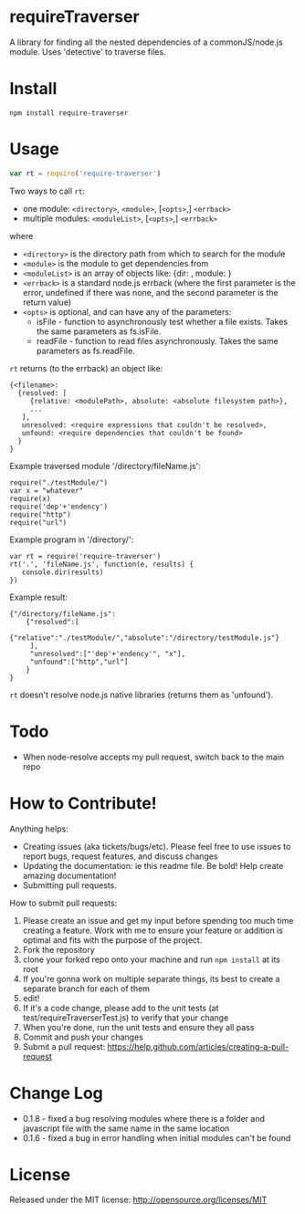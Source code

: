 requireTraverser
=============

A library for finding all the nested dependencies of a commonJS/node.js module. Uses 'detective' to traverse files.

Install
=======

```
npm install require-traverser
```

Usage
=====
```javascript
var rt = require('require-traverser')
```

Two ways to call `rt`:

* one module: `<directory>`, `<module>`, [`<opts>`,] `<errback>`
* multiple modules: `<moduleList>`, [`<opts>`,] `<errback>`

where

* `<directory>` is the directory path from which to search for the module
* `<module>` is the module to get dependencies from
* `<moduleList>` is an array of objects like: {dir: <directory>, module: <module>}
* `<errback>` is a standard node.js errback (where the first parameter is the error, undefined if there was none, and the second parameter is the return value)
* `<opts>` is optional, and can have any of the parameters:
    * isFile - function to asynchronously test whether a file exists. Takes the same parameters as fs.isFile.
    * readFile - function to read files asynchronously. Takes the same parameters as fs.readFile.

`rt` returns (to the errback) an object like:
```
{<filename>:
  {resolved: [
     {relative: <modulePath>, absolute: <absolute filesystem path>},
     ...
   ],
   unresolved: <require expressions that couldn't be resolved>,
   unfound: <require dependencies that couldn't be found>
  }
}
```

Example traversed module '/directory/fileName.js':
```
require("./testModule/")
var x = "whatever"
require(x)
require('dep'+'endency')
require("http")
require("url")
```

Example program in '/directory/':
```
var rt = require('require-traverser')
rt('.', 'fileName.js', function(e, results) {
   console.dir(results)
})
```

Example result:
```
{"/directory/fileName.js":
    {"resolved":[
        {"relative":"./testModule/","absolute":"/directory/testModule.js"}
     ],
     "unresolved":["'dep'+'endency'", "x"],
     "unfound":["http","url"]
    }
}
```

`rt` doesn't resolve node.js native libraries (returns them as 'unfound').

Todo
========

* When node-resolve accepts my pull request, switch back to the main repo

How to Contribute!
============

Anything helps:

* Creating issues (aka tickets/bugs/etc). Please feel free to use issues to report bugs, request features, and discuss changes
* Updating the documentation: ie this readme file. Be bold! Help create amazing documentation!
* Submitting pull requests.

How to submit pull requests:

1. Please create an issue and get my input before spending too much time creating a feature. Work with me to ensure your feature or addition is optimal and fits with the purpose of the project.
2. Fork the repository
3. clone your forked repo onto your machine and run `npm install` at its root
4. If you're gonna work on multiple separate things, its best to create a separate branch for each of them
5. edit!
6. If it's a code change, please add to the unit tests (at test/requireTraverserTest.js) to verify that your change
7. When you're done, run the unit tests and ensure they all pass
8. Commit and push your changes
9. Submit a pull request: https://help.github.com/articles/creating-a-pull-request

Change Log
==========

* 0.1.8 - fixed a bug resolving modules where there is a folder and javascript file with the same name in the same location
* 0.1.6 - fixed a bug in error handling when initial modules can't be found

License
=======
Released under the MIT license: http://opensource.org/licenses/MIT
